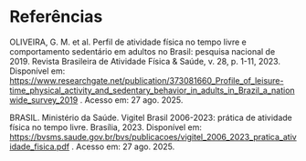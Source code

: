 # Referências

OLIVEIRA, G. M. et al. Perfil de atividade física no tempo livre e comportamento sedentário em adultos no Brasil: pesquisa nacional de 2019. Revista Brasileira de Atividade Física & Saúde, v. 28, p. 1-11, 2023. Disponível em: https://www.researchgate.net/publication/373081660_Profile_of_leisure-time_physical_activity_and_sedentary_behavior_in_adults_in_Brazil_a_nationwide_survey_2019
. Acesso em: 27 ago. 2025.

BRASIL. Ministério da Saúde. Vigitel Brasil 2006-2023: prática de atividade física no tempo livre. Brasília, 2023. Disponível em: https://bvsms.saude.gov.br/bvs/publicacoes/vigitel_2006_2023_pratica_atividade_fisica.pdf
. Acesso em: 27 ago. 2025.
